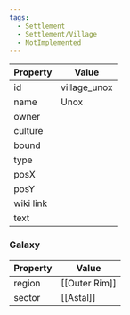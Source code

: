 ```yaml
---
tags:
  - Settlement
  - Settlement/Village
  - NotImplemented
---
```


| Property  | Value        |
| --------- | ------------ |
| id        | village_unox |
| name      | Unox         |
| owner     |              |
| culture   |              |
| bound     |              |
| type      |              |
| posX      |              |
| posY      |              |
| wiki link |              |
| text      |              |

### Galaxy
| Property | Value         |
| -------- | ------------- |
| region   | [[Outer Rim]] |
| sector   | [[Astal]]     |
